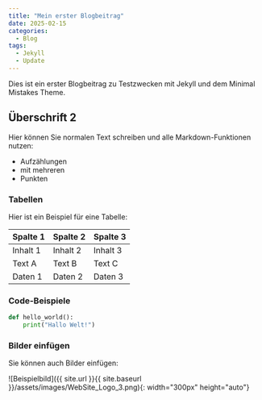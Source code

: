 ```yaml
---
title: "Mein erster Blogbeitrag"
date: 2025-02-15
categories:
  - Blog
tags:
  - Jekyll
  - Update
---
```


Dies ist ein erster Blogbeitrag zu Testzwecken mit Jekyll und dem Minimal Mistakes Theme.

## Überschrift 2

Hier können Sie normalen Text schreiben und alle Markdown-Funktionen nutzen:

- Aufzählungen
- mit mehreren
- Punkten

### Tabellen

Hier ist ein Beispiel für eine Tabelle:

| Spalte 1 | Spalte 2 | Spalte 3 |
|----------|----------|----------|
| Inhalt 1 | Inhalt 2 | Inhalt 3 |
| Text A   | Text B   | Text C   |
| Daten 1  | Daten 2  | Daten 3  |


### Code-Beispiele

```python
def hello_world():
    print("Hallo Welt!")
```

### Bilder einfügen

Sie können auch Bilder einfügen:

![Beispielbild]({{ site.url }}{{ site.baseurl }}/assets/images/WebSite_Logo_3.png){: width="300px" height="auto"}
